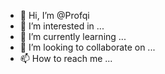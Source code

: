 - 👋 Hi, I’m @Profqi
- 👀 I’m interested in ...
- 🌱 I’m currently learning ...
- 💞️ I’m looking to collaborate on ...
- 📫 How to reach me ...

<!---
Profqi/Profqi is a ✨ special ✨ repository because its `README.md` (this file) appears on your GitHub profile.
You can click the Preview link to take a look at your changes.
--->
